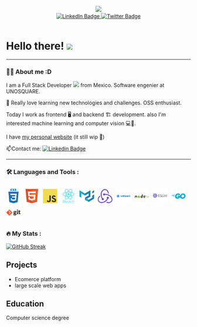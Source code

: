 <!-- in your header -->
<link rel="stylesheet" href="https://cdn.jsdelivr.net/gh/devicons/devicon@latest/devicon.min.css">

<div id="header" align="center">
  <img src="https://media.giphy.com/media/BemKqR9RDK4V2/giphy.gif" width="200"/>
   <div id="badges">
    <a href="https://www.linkedin.com/in/alan-mauricio-carrasco-p%C3%A9rez-474999182/">
      <img src="https://img.shields.io/badge/LinkedIn-blue?style=for-the-badge&logo=linkedin&logoColor=white" alt="LinkedIn Badge"/>
    </a>
    <a href="https://twitter.com/Mauwuro_">
      <img src="https://img.shields.io/badge/Twitter-blue?style=for-the-badge&logo=twitter&logoColor=white" alt="Twitter Badge"/>
    </a>
  </div>
  <a>
      <img src="https://komarev.com/ghpvc/?username=AlanMauricioC&style=flat-square&color=blue" alt=""/>
  </a>
</div>
<h1>
  Hello there!
  <img src="https://media.giphy.com/media/hvRJCLFzcasrR4ia7z/giphy.gif" width="30px"/>
</h1>

---
### :man_technologist: About me :D
I am a Full Stack Developer <img src="https://media.giphy.com/media/WUlplcMpOCEmTGBtBW/giphy.gif" width="30"> from Mexico. Software engenier at UNOSQUARE. 

:telescope: Really love learning new technologies and challenges. OSS enthusiast.

Today I work as frontend 🖥️ and backend 🏗️ development. also I'm interested machine learning and computer vision 💻👀.

I have [my personal website](https://alanmauricioc.github.io/portfolio/) (it still wip 👀)

:mailbox:Contact me: [![Linkedin Badge](https://img.shields.io/badge/-Linkedin-blue?style=flat&logo=Linkedin&logoColor=white)](https://www.linkedin.com/in/alan-mauricio-carrasco-p%C3%A9rez-474999182/)

---

### :hammer_and_wrench: Languages and Tools :
  <img src="https://github.com/devicons/devicon/blob/master/icons/css3/css3-plain-wordmark.svg"  title="CSS3" alt="CSS" width="40" height="40"/>&nbsp;
  <img src="https://github.com/devicons/devicon/blob/master/icons/html5/html5-original.svg" title="HTML5" alt="HTML" width="40" height="40"/>&nbsp;
  <img src="https://github.com/devicons/devicon/blob/master/icons/javascript/javascript-original.svg" title="JavaScript" alt="JavaScript" width="40" height="40"/>&nbsp;
  <img src="https://github.com/devicons/devicon/blob/master/icons/react/react-original-wordmark.svg" title="React" alt="React" width="40" height="40"/>&nbsp;
  <img src="https://github.com/devicons/devicon/blob/master/icons/materialui/materialui-original.svg" title="MaterialUI" alt="MaterialUI" width="40" height="40"/>&nbsp;
  <img src="https://github.com/devicons/devicon/blob/master/icons/redux/redux-original.svg" title="Redux" alt="Redux" width="40" height="40"/>&nbsp;
  <img src="https://github.com/devicons/devicon/blob/master/icons/webpack/webpack-original-wordmark.svg" title="Webpack" alt="Webpack" width="40" height="40"/>&nbsp;
  <img src="https://github.com/devicons/devicon/blob/master/icons/nodejs/nodejs-original-wordmark.svg" title="Nodejs" alt="Nodejs" width="40" height="40"/>&nbsp;
  <img src="https://github.com/devicons/devicon/blob/master/icons/eslint/eslint-original-wordmark.svg" title="esLint" alt="esLint" width="40" height="40"/>&nbsp;
  <img src="https://github.com/devicons/devicon/blob/master/icons/go/go-original-wordmark.svg" title="Go" alt="Go" width="40" height="40"/>&nbsp;
  <img src="https://github.com/devicons/devicon/blob/master/icons/git/git-original-wordmark.svg" title="Git" alt="Git" width="40" height="40"/>&nbsp;
---

### :fire: My Stats :
  [![GitHub Streak](https://github-readme-streak-stats.herokuapp.com/?user=AlanMauricioC&theme=dark)](https://git.io/streak-stats)
  

## Projects
* Ecomerce platform
* large scale web apps

## Education
Computer science degree
